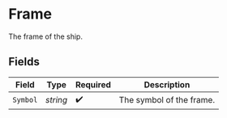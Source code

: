 # Frame

The frame of the ship.


## Fields

| Field                    | Type                     | Required                 | Description              |
| ------------------------ | ------------------------ | ------------------------ | ------------------------ |
| `Symbol`                 | *string*                 | :heavy_check_mark:       | The symbol of the frame. |